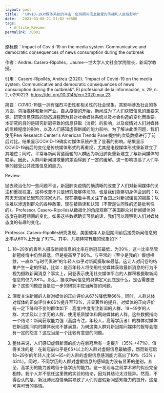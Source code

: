 ```yaml
---
layout: post
title:  "COVID-19对媒体系统的冲击：疫情期间信息接受的传播和人民性影响"
date:   2021-03-08 21:51:02 +0800
tags:
  - Article_Review
permalink: /0001
---
```


原标题：Impact of Covid-19 on the media system. Communicative and democratic consequences of news consumption during the outbreak

作者：Andreu Casero-Ripollés，Jaume一世大学人文社会学院院长，新闻学教授。

引用：Casero-Ripollés, Andreu (2020). “Impact of Covid-19 on the media system. Communicative and democratic consequences of news consumption during the outbreak”. El profesional de la información, v. 29, n. 2, e290223. https://doi.org/10.3145/epi.2020.mar.23

简要：COVID-19是一拥有强烈冲击性和相关性的社会现象。其影响涉及社会的多方面，包括媒体和新闻产业。自从疫情的开始，新闻成为了人们获取信息的重要来源。研究信息获取的动态进程因为其对社会媒体系统以及社会构造的变化而重要。本研究的目的是研究新冠导致的信息获取（消费）的影响，以及疫情对人们对媒体的信赖程度的影响，以及人们感知虚假新闻的能力影响。为了解决此类问题，我们使用Pew Research Center's American Trends Panel提供的次级数据进行了前后对比。结果显示COVID-19确实对媒体系统产生了显著的影响。结果显示COVID-19前后的变化是传统媒体形式的再重视，尤其是电视媒体形式重新建立了其地位；同时，平常与新闻背道而驰的人群因为新冠肺炎重新建立了与新闻媒体的联系。因此，人群间新闻摄取量的差距得到了一定的缓解。这一影响提高了人们平等的接受公共政策信息的能力。

Review:

  抛去政治化的一些问题不谈，新冠肺炎疫情的确清晰的改变了人们对新闻媒体的关注和重视程度。这种改变不只是研究能够体现的，也是我们能够切身体会到的：以前天天谈家长里短的邻家大妈，现在抱着手机关注丁香园上对新冠谣言的揭露；以往难以渗透到群众的各种政策，现在被熟读和认知（不管是认同性的还是批判性的）。Professor. Casero-Ripollés从数据化的角度观察了美国群众对新闻媒体的态度在新冠期间的变化。如果这些数据确实可信的话，我们可以观察到人们对媒体态度的有趣的变化。

  Professor. Casero-Ripollés研究发现，美国成年人新冠期间前后接受新闻信息的比率从60%上升至了92%。其中，几项非常有趣的现象如下：

1. 18~29岁的青年人摄取新闻信息的比率在新冠前最低，为39%，这一比率尽管新冠疫情中仍然最低，但是提高至了86%。与平常的（至少是我的）假想相悖，一直以“与时代俱进”的年轻人似乎对新闻摄取率最低。这让人对问卷的结果产生一定的怀疑，比如：是否年轻人将使用社交媒体获取最新消息的行为不视为摄取新闻消息？事实上，问卷表示使用社交媒体平台的人群积极摄取新闻信息的仅为38%。那么，摄取新闻信息的具体定义到底是什么，是否需要更新？这些问题应当是进一步的研究中应当解答的问题。

2. 深度关注新闻的人群对媒体的正向评价从67%降低至66%，同时，人群总体对媒体的正向评价由66%提升至70%，非显著性的提升。对媒体的正向评价有一定下降和不变的群体如下：高度/中度专注新闻的人群、18~49岁的人群、大学及以上学历的人群、使用纸质媒体和网站媒体的人群。这些数据指向一个结论：新闻获取能力强（高度专注，年轻人，高等学历者）的群体对媒体在新冠期间内的媒体表现不甚满意。为何这类人群对新冠期间媒体的报导会抱有一定的怨言？这应当是一个比较有意思的问题。  

3. 整体来说，人们感知虚假新闻的能力在新冠后有一定提升（35%->47%)。值得关注的是：在新冠前似乎是65+以上的人群对虚假信息最敏感，然而新冠后18~29岁的年轻人比50~65+的人群的虚假信息感测能力高出了10%（53% / 43%）。同时，不同学历的人群对虚假信息的感知能力没有显著的差别，甚至，高学历的能力要略低于低学历的能力。这一发现与之前学术界的假设完全相悖。我个人并不信任这里做的实验的结论，因为其结论太过怪异。然而，不得否认的是，新冠肺炎疫情确实导致了人们对虚假新闻感知能力的提升，这是可喜可贺的事情。
